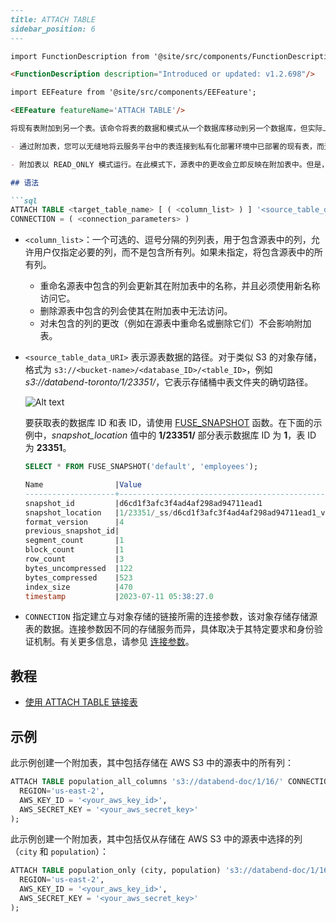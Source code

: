 ```markdown
---
title: ATTACH TABLE
sidebar_position: 6
---

import FunctionDescription from '@site/src/components/FunctionDescription';

<FunctionDescription description="Introduced or updated: v1.2.698"/>

import EEFeature from '@site/src/components/EEFeature';

<EEFeature featureName='ATTACH TABLE'/>

将现有表附加到另一个表。该命令将表的数据和模式从一个数据库移动到另一个数据库，但实际上并不复制数据。而是创建一个指向原始表数据的链接以访问数据。

- 通过附加表，您可以无缝地将云服务平台中的表连接到私有化部署环境中已部署的现有表，而无需实际移动数据。当您希望将数据从 Databend 的私有化部署迁移到 [Databend Cloud](https://www.databend.com) 同时最大限度地减少数据传输开销时，此功能特别有用。

- 附加表以 READ_ONLY 模式运行。在此模式下，源表中的更改会立即反映在附加表中。但是，附加表仅用于查询目的，不支持更新。这意味着 INSERT、UPDATE 和 DELETE 操作在附加表上是不允许的；只能执行 SELECT 查询。

## 语法

```sql
ATTACH TABLE <target_table_name> [ ( <column_list> ) ] '<source_table_data_URI>'
CONNECTION = ( <connection_parameters> )
```
- `<column_list>`：一个可选的、逗号分隔的列列表，用于包含源表中的列，允许用户仅指定必要的列，而不是包含所有列。如果未指定，将包含源表中的所有列。

  - 重命名源表中包含的列会更新其在附加表中的名称，并且必须使用新名称访问它。
  - 删除源表中包含的列会使其在附加表中无法访问。
  - 对未包含的列的更改（例如在源表中重命名或删除它们）不会影响附加表。

- `<source_table_data_URI>` 表示源表数据的路径。对于类似 S3 的对象存储，格式为 `s3://<bucket-name>/<database_ID>/<table_ID>`，例如 _s3://databend-toronto/1/23351/_，它表示存储桶中表文件夹的确切路径。

  ![Alt text](/img/sql/attach.png)

  要获取表的数据库 ID 和表 ID，请使用 [FUSE_SNAPSHOT](../../../20-sql-functions/16-system-functions/fuse_snapshot.md) 函数。在下面的示例中，_snapshot_location_ 值中的 **1/23351/** 部分表示数据库 ID 为 **1**，表 ID 为 **23351**。

  ```sql
  SELECT * FROM FUSE_SNAPSHOT('default', 'employees');

  Name                |Value                                              |
  --------------------+---------------------------------------------------+
  snapshot_id         |d6cd1f3afc3f4ad4af298ad94711ead1                   |
  snapshot_location   |1/23351/_ss/d6cd1f3afc3f4ad4af298ad94711ead1_v4.mpk|
  format_version      |4                                                  |
  previous_snapshot_id|                                                   |
  segment_count       |1                                                  |
  block_count         |1                                                  |
  row_count           |3                                                  |
  bytes_uncompressed  |122                                                |
  bytes_compressed    |523                                                |
  index_size          |470                                                |
  timestamp           |2023-07-11 05:38:27.0                              |
  ```

- `CONNECTION` 指定建立与对象存储的链接所需的连接参数，该对象存储存储源表的数据。连接参数因不同的存储服务而异，具体取决于其特定要求和身份验证机制。有关更多信息，请参见 [连接参数](../../../00-sql-reference/51-connect-parameters.md)。

## 教程

- [使用 ATTACH TABLE 链接表](/tutorials/databend-cloud/link-tables)

## 示例

此示例创建一个附加表，其中包括存储在 AWS S3 中的源表中的所有列：

```sql
ATTACH TABLE population_all_columns 's3://databend-doc/1/16/' CONNECTION = (
  REGION='us-east-2',
  AWS_KEY_ID = '<your_aws_key_id>',
  AWS_SECRET_KEY = '<your_aws_secret_key>'
);
```

此示例创建一个附加表，其中包括仅从存储在 AWS S3 中的源表中选择的列（`city` 和 `population`）：

```sql
ATTACH TABLE population_only (city, population) 's3://databend-doc/1/16/' CONNECTION = (
  REGION='us-east-2',
  AWS_KEY_ID = '<your_aws_key_id>',
  AWS_SECRET_KEY = '<your_aws_secret_key>'
);
```
